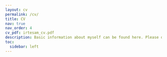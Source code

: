 ```yaml
---
layout: cv
permalink: /cv/
title: CV
nav: true
nav_order: 4
cv_pdf: irtesam_cv.pdf
description: Basic information about myself can be found here. Please download the detailed cv by clicking the above link.
toc:
  sidebar: left
---
```


